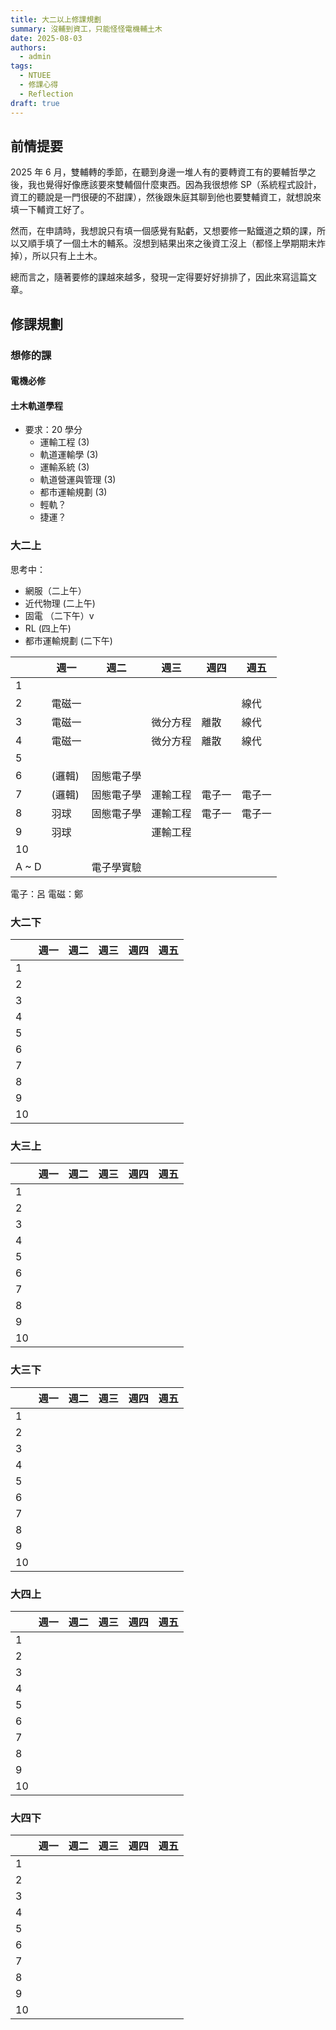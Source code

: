 ```yaml
---
title: 大二以上修課規劃
summary: 沒輔到資工，只能怪怪電機輔土木
date: 2025-08-03
authors:
  - admin
tags:
  - NTUEE
  - 修課心得
  - Reflection
draft: true
---
```


## 前情提要

2025 年 6 月，雙輔轉的季節，在聽到身邊一堆人有的要轉資工有的要輔哲學之後，我也覺得好像應該要來雙輔個什麼東西。因為我很想修 SP（系統程式設計，資工的聽說是一門很硬的不甜課），然後跟朱庭其聊到他也要雙輔資工，就想說來填一下輔資工好了。

然而，在申請時，我想說只有填一個感覺有點虧，又想要修一點鐵道之類的課，所以又順手填了一個土木的輔系。沒想到結果出來之後資工沒上（都怪上學期期末炸掉），所以只有上土木。

總而言之，隨著要修的課越來越多，發現一定得要好好排排了，因此來寫這篇文章。

## 修課規劃

### 想修的課

#### 電機必修

#### 土木軌道學程

- 要求：20 學分
  - 運輸工程 (3)
  - 軌道運輸學 (3)
  - 運輸系統 (3)
  - 軌道營運與管理 (3)
  - 都市運輸規劃 (3)
  - 輕軌？
  - 捷運？

### 大二上

思考中：

- 網服（二上午）
- 近代物理 (二上午)
- 固電 （二下午）v
- RL (四上午)
- 都市運輸規劃 (二下午)

|       | 週一   | 週二       | 週三     | 週四   | 週五   |
| ----- | ------ | ---------- | -------- | ------ | ------ |
| 1     |        |            |          |        |        |
| 2     | 電磁一 |            |          |        | 線代   |
| 3     | 電磁一 |            | 微分方程 | 離散   | 線代   |
| 4     | 電磁一 |            | 微分方程 | 離散   | 線代   |
| 5     |        |            |          |        |        |
| 6     | (邏輯) | 固態電子學 |          |        |        |
| 7     | (邏輯) | 固態電子學 | 運輸工程 | 電子一 | 電子一 |
| 8     | 羽球   | 固態電子學 | 運輸工程 | 電子一 | 電子一 |
| 9     | 羽球   |            | 運輸工程 |        |        |
| 10    |        |            |          |        |        |
| A ~ D |        | 電子學實驗 |          |        |        |

電子：呂
電磁：鄭

### 大二下

|     | 週一 | 週二 | 週三 | 週四 | 週五 |
| --- | ---- | ---- | ---- | ---- | ---- |
| 1   |      |      |      |      |      |
| 2   |      |      |      |      |      |
| 3   |      |      |      |      |      |
| 4   |      |      |      |      |      |
| 5   |      |      |      |      |      |
| 6   |      |      |      |      |      |
| 7   |      |      |      |      |      |
| 8   |      |      |      |      |      |
| 9   |      |      |      |      |      |
| 10  |      |      |      |      |      |

### 大三上

|     | 週一 | 週二 | 週三 | 週四 | 週五 |
| --- | ---- | ---- | ---- | ---- | ---- |
| 1   |      |      |      |      |      |
| 2   |      |      |      |      |      |
| 3   |      |      |      |      |      |
| 4   |      |      |      |      |      |
| 5   |      |      |      |      |      |
| 6   |      |      |      |      |      |
| 7   |      |      |      |      |      |
| 8   |      |      |      |      |      |
| 9   |      |      |      |      |      |
| 10  |      |      |      |      |      |

### 大三下

|     | 週一 | 週二 | 週三 | 週四 | 週五 |
| --- | ---- | ---- | ---- | ---- | ---- |
| 1   |      |      |      |      |      |
| 2   |      |      |      |      |      |
| 3   |      |      |      |      |      |
| 4   |      |      |      |      |      |
| 5   |      |      |      |      |      |
| 6   |      |      |      |      |      |
| 7   |      |      |      |      |      |
| 8   |      |      |      |      |      |
| 9   |      |      |      |      |      |
| 10  |      |      |      |      |      |

### 大四上

|     | 週一 | 週二 | 週三 | 週四 | 週五 |
| --- | ---- | ---- | ---- | ---- | ---- |
| 1   |      |      |      |      |      |
| 2   |      |      |      |      |      |
| 3   |      |      |      |      |      |
| 4   |      |      |      |      |      |
| 5   |      |      |      |      |      |
| 6   |      |      |      |      |      |
| 7   |      |      |      |      |      |
| 8   |      |      |      |      |      |
| 9   |      |      |      |      |      |
| 10  |      |      |      |      |      |

### 大四下

|     | 週一 | 週二 | 週三 | 週四 | 週五 |
| --- | ---- | ---- | ---- | ---- | ---- |
| 1   |      |      |      |      |      |
| 2   |      |      |      |      |      |
| 3   |      |      |      |      |      |
| 4   |      |      |      |      |      |
| 5   |      |      |      |      |      |
| 6   |      |      |      |      |      |
| 7   |      |      |      |      |      |
| 8   |      |      |      |      |      |
| 9   |      |      |      |      |      |
| 10  |      |      |      |      |      |
